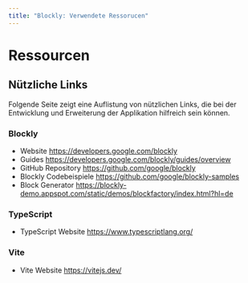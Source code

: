 ```yaml
---
title: "Blockly: Verwendete Ressorucen"
---
```


# Ressourcen

## Nützliche Links

Folgende Seite zeigt eine Auflistung von nützlichen Links, die bei der Entwicklung und Erweiterung der Applikation hilfreich sein können.

### Blockly

- Website <https://developers.google.com/blockly>
- Guides <https://developers.google.com/blockly/guides/overview>
- GitHub Repository <https://github.com/google/blockly>
- Blockly Codebeispiele <https://github.com/google/blockly-samples>
- Block Generator <https://blockly-demo.appspot.com/static/demos/blockfactory/index.html?hl=de>

### TypeScript

- TypeScript Website <https://www.typescriptlang.org/>

### Vite

- Vite Website <https://vitejs.dev/>
